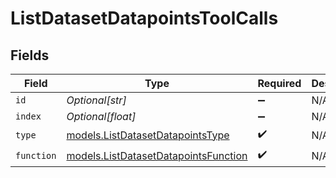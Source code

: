 # ListDatasetDatapointsToolCalls


## Fields

| Field                                                                              | Type                                                                               | Required                                                                           | Description                                                                        |
| ---------------------------------------------------------------------------------- | ---------------------------------------------------------------------------------- | ---------------------------------------------------------------------------------- | ---------------------------------------------------------------------------------- |
| `id`                                                                               | *Optional[str]*                                                                    | :heavy_minus_sign:                                                                 | N/A                                                                                |
| `index`                                                                            | *Optional[float]*                                                                  | :heavy_minus_sign:                                                                 | N/A                                                                                |
| `type`                                                                             | [models.ListDatasetDatapointsType](../models/listdatasetdatapointstype.md)         | :heavy_check_mark:                                                                 | N/A                                                                                |
| `function`                                                                         | [models.ListDatasetDatapointsFunction](../models/listdatasetdatapointsfunction.md) | :heavy_check_mark:                                                                 | N/A                                                                                |